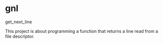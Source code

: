 # gnl
get_next_line

This project is about programming a function that returns a line
read from a file descriptor.
